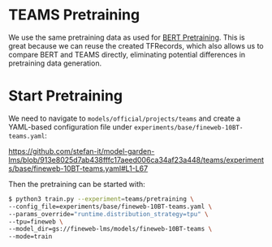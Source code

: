 # TEAMS Pretraining

We use the same pretraining data as used for [BERT Pretraining](bert/README.md). This is great because we can reuse the created TFRecords, which also allows us to compare BERT and TEAMS directly, eliminating potential differences in pretraining data generation.

# Start Pretraining

We need to navigate to `models/official/projects/teams` and create a YAML-based configuration file under `experiments/base/fineweb-10BT-teams.yaml`:

https://github.com/stefan-it/model-garden-lms/blob/913e8025d7ab438fffc17aeed006ca34af23a448/teams/experiments/base/fineweb-10BT-teams.yaml#L1-L67

Then the pretraining can be started with:

```bash
$ python3 train.py --experiment=teams/pretraining \
--config_file=experiments/base/fineweb-10BT-teams.yaml \
--params_override="runtime.distribution_strategy=tpu" \
--tpu=fineweb \
--model_dir=gs://fineweb-lms/models/fineweb-10BT-teams \
--mode=train
```
